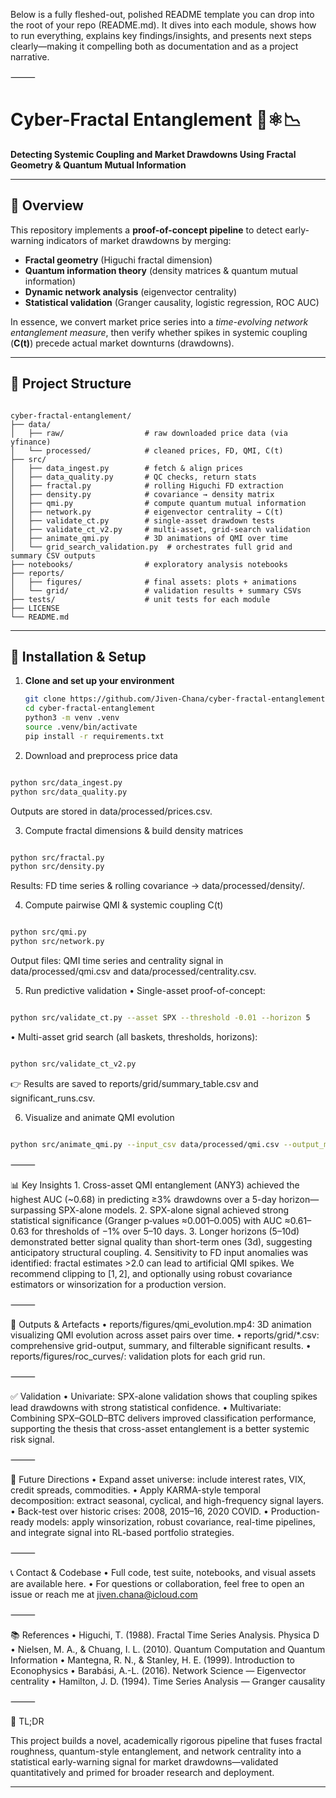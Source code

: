 Below is a fully fleshed-out, polished README template you can drop into the root of your repo (README.md). It dives into each module, shows how to run everything, explains key findings/insights, and presents next steps clearly—making it compelling both as documentation and as a project narrative.

⸻


# Cyber-Fractal Entanglement 🧠⚛️📉

**Detecting Systemic Coupling and Market Drawdowns Using Fractal Geometry & Quantum Mutual Information**

---

## 🚀 Overview

This repository implements a **proof-of-concept pipeline** to detect early-warning indicators of market drawdowns by merging:
- **Fractal geometry** (Higuchi fractal dimension)
- **Quantum information theory** (density matrices & quantum mutual information)
- **Dynamic network analysis** (eigenvector centrality)
- **Statistical validation** (Granger causality, logistic regression, ROC AUC)

In essence, we convert market price series into a *time-evolving network entanglement measure*, then verify whether spikes in systemic coupling (**C(t)**) precede actual market downturns (drawdowns).

---

## 📁 Project Structure

```

cyber-fractal-entanglement/
├── data/
│   ├── raw/                  # raw downloaded price data (via yfinance)
│   └── processed/            # cleaned prices, FD, QMI, C(t)
├── src/
│   ├── data_ingest.py        # fetch & align prices
│   ├── data_quality.py       # QC checks, return stats
│   ├── fractal.py            # rolling Higuchi FD extraction
│   ├── density.py            # covariance → density matrix
│   ├── qmi.py                # compute quantum mutual information
│   ├── network.py            # eigenvector centrality → C(t)
│   ├── validate_ct.py        # single-asset drawdown tests
│   ├── validate_ct_v2.py     # multi-asset, grid-search validation
│   ├── animate_qmi.py        # 3D animations of QMI over time
│   └── grid_search_validation.py  # orchestrates full grid and summary CSV outputs
├── notebooks/                # exploratory analysis notebooks
├── reports/
│   ├── figures/              # final assets: plots + animations
│   └── grid/                 # validation results + summary CSVs
├── tests/                    # unit tests for each module
├── LICENSE
└── README.md

```


---

## 🎯 Installation & Setup

1. **Clone and set up your environment**  
   ```bash
   git clone https://github.com/Jiven-Chana/cyber-fractal-entanglement.git
   cd cyber-fractal-entanglement
   python3 -m venv .venv
   source .venv/bin/activate
   pip install -r requirements.txt
   ```

2.	Download and preprocess price data

  ```bash

  python src/data_ingest.py
  python src/data_quality.py

  ```

Outputs are stored in data/processed/prices.csv.

3.	Compute fractal dimensions & build density matrices

  ```bash

  python src/fractal.py
  python src/density.py

  ```

Results: FD time series & rolling covariance → data/processed/density/.

4.	Compute pairwise QMI & systemic coupling C(t)

  ```bash

  python src/qmi.py
  python src/network.py

  ```

Output files: QMI time series and centrality signal in data/processed/qmi.csv and data/processed/centrality.csv.

5.	Run predictive validation
	•	Single-asset proof-of-concept:

  ```bash

  python src/validate_ct.py --asset SPX --threshold -0.01 --horizon 5

  ```

•	Multi-asset grid search (all baskets, thresholds, horizons):

  ```bash

  python src/validate_ct_v2.py

  ```

👉 Results are saved to reports/grid/summary_table.csv and significant_runs.csv.

6.	Visualize and animate QMI evolution

  ```bash

  python src/animate_qmi.py --input_csv data/processed/qmi.csv --output_mp4 reports/figures/qmi_evolution.mp4

  ```


⸻

📊 Key Insights
	1.	Cross-asset QMI entanglement (ANY3) achieved the highest AUC (~0.68) in predicting ≥3% drawdowns over a 5-day horizon—surpassing SPX-alone models.
	2.	SPX-alone signal achieved strong statistical significance (Granger p‑values ≈0.001–0.005) with AUC ≈0.61–0.63 for thresholds of −1% over 5–10 days.
	3.	Longer horizons (5–10d) demonstrated better signal quality than short-term ones (3d), suggesting anticipatory structural coupling.
	4.	Sensitivity to FD input anomalies was identified: fractal estimates >2.0 can lead to artificial QMI spikes. We recommend clipping to [1, 2], and optionally using robust covariance estimators or winsorization for a production version.

⸻

📎 Outputs & Artefacts
	•	reports/figures/qmi_evolution.mp4: 3D animation visualizing QMI evolution across asset pairs over time.
	•	reports/grid/*.csv: comprehensive grid-output, summary, and filterable significant results.
	•	reports/figures/roc_curves/: validation plots for each grid run.

⸻

✅ Validation
	•	Univariate: SPX-alone validation shows that coupling spikes lead drawdowns with strong statistical confidence.
	•	Multivariate: Combining SPX–GOLD–BTC delivers improved classification performance, supporting the thesis that cross-asset entanglement is a better systemic risk signal.

⸻

🔭 Future Directions
	•	Expand asset universe: include interest rates, VIX, credit spreads, commodities.
	•	Apply KARMA-style temporal decomposition: extract seasonal, cyclical, and high-frequency signal layers.
	•	Back-test over historic crises: 2008, 2015–16, 2020 COVID.
	•	Production-ready models: apply winsorization, robust covariance, real-time pipelines, and integrate signal into RL-based portfolio strategies.

⸻

📞 Contact & Codebase
	•	Full code, test suite, notebooks, and visual assets are available here.
	•	For questions or collaboration, feel free to open an issue or reach me at jiven.chana@icloud.com

⸻

📚 References
	•	Higuchi, T. (1988). Fractal Time Series Analysis. Physica D
	•	Nielsen, M. A., & Chuang, I. L. (2010). Quantum Computation and Quantum Information
	•	Mantegna, R. N., & Stanley, H. E. (1999). Introduction to Econophysics
	•	Barabási, A.-L. (2016). Network Science — Eigenvector centrality
	•	Hamilton, J. D. (1994). Time Series Analysis — Granger causality

⸻

🏁 TL;DR

This project builds a novel, academically rigorous pipeline that fuses fractal roughness, quantum-style entanglement, and network centrality into a statistical early-warning signal for market drawdowns—validated quantitatively and primed for broader research and deployment.

---
